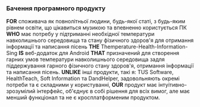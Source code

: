 ### Бачення програмного продукту
**FOR** споживача як повнолітньої людини, будь-якої статі, з будь-яким рівнем освіти, що цікавиться 
музикою та впевненно користується ПК **WHO** має потребу у підтриманні необхідної температури навколишнього
середовища та стану фізичного  здоров'я для отримання інформації та написання пісень **THE** 
Themperature-Health-Information-Sing **IS** веб-додаток для Android **THAT** призначений для створення 
гарних умов температури навколишнього середовища задля піддержування гарного фізичного стану здоров'я, 
отримання інформації та написання пісень. **UNLIKE** інші продукти, такі я: TUS Software, HealthTeach, Soft
Information та DandHelper, задовольняють окремі потреби та є складними у користуванні, **OUR** продукт має 
інтуітивно-зрозумілий інтерфейс, об'єднує в собі рішення для всіх вимог, але має менший функціонал та не є 
кросплатформеним продуктом.
